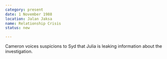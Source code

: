 ```yaml
---
category: present
date: 1 November 1988
location: Jalan Jaksa
name: Relationship Crisis
status: new

---
```

Cameron voices suspicions to Syd that Julia is leaking information about the investigation. 